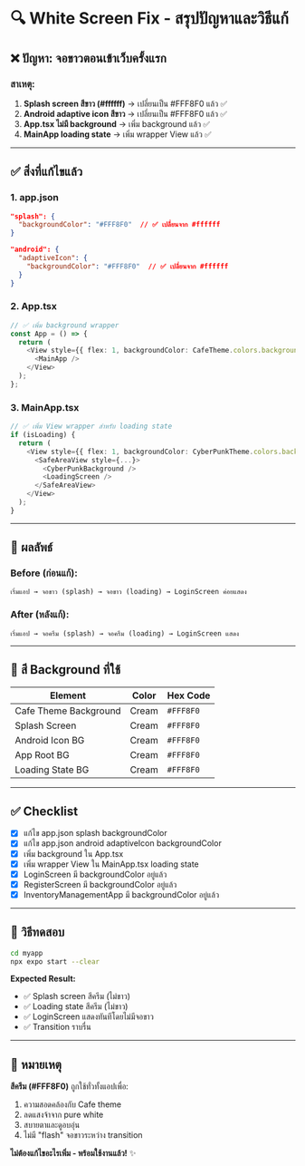 # 🔍 White Screen Fix - สรุปปัญหาและวิธีแก้

## ❌ ปัญหา: จอขาวตอนเข้าเว็บครั้งแรก

### สาเหตุ:
1. **Splash screen สีขาว (#ffffff)** → เปลี่ยนเป็น #FFF8F0 แล้ว ✅
2. **Android adaptive icon สีขาว** → เปลี่ยนเป็น #FFF8F0 แล้ว ✅  
3. **App.tsx ไม่มี background** → เพิ่ม background แล้ว ✅
4. **MainApp loading state** → เพิ่ม wrapper View แล้ว ✅

---

## ✅ สิ่งที่แก้ไขแล้ว

### 1. app.json
```json
"splash": {
  "backgroundColor": "#FFF8F0"  // ✅ เปลี่ยนจาก #ffffff
}

"android": {
  "adaptiveIcon": {
    "backgroundColor": "#FFF8F0"  // ✅ เปลี่ยนจาก #ffffff
  }
}
```

### 2. App.tsx
```typescript
// ✅ เพิ่ม background wrapper
const App = () => {
  return (
    <View style={{ flex: 1, backgroundColor: CafeTheme.colors.background }}>
      <MainApp />
    </View>
  );
};
```

### 3. MainApp.tsx
```typescript
// ✅ เพิ่ม View wrapper สำหรับ loading state
if (isLoading) {
  return (
    <View style={{ flex: 1, backgroundColor: CyberPunkTheme.colors.background }}>
      <SafeAreaView style={...}>
        <CyberPunkBackground />
        <LoadingScreen />
      </SafeAreaView>
    </View>
  );
}
```

---

## 📱 ผลลัพธ์

### Before (ก่อนแก้):
```
เริ่มแอป → จอขาว (splash) → จอขาว (loading) → LoginScreen ค่อยแสดง
```

### After (หลังแก้):
```
เริ่มแอป → จอครีม (splash) → จอครีม (loading) → LoginScreen แสดง
```

---

## 🎨 สี Background ที่ใช้

| Element | Color | Hex Code |
|---------|-------|----------|
| Cafe Theme Background | Cream | `#FFF8F0` |
| Splash Screen | Cream | `#FFF8F0` |
| Android Icon BG | Cream | `#FFF8F0` |
| App Root BG | Cream | `#FFF8F0` |
| Loading State BG | Cream | `#FFF8F0` |

---

## ✅ Checklist

- [x] แก้ไข app.json splash backgroundColor
- [x] แก้ไข app.json android adaptiveIcon backgroundColor
- [x] เพิ่ม background ใน App.tsx
- [x] เพิ่ม wrapper View ใน MainApp.tsx loading state
- [x] LoginScreen มี backgroundColor อยู่แล้ว
- [x] RegisterScreen มี backgroundColor อยู่แล้ว
- [x] InventoryManagementApp มี backgroundColor อยู่แล้ว

---

## 🚀 วิธีทดสอบ

```bash
cd myapp
npx expo start --clear
```

**Expected Result:**
- ✅ Splash screen สีครีม (ไม่ขาว)
- ✅ Loading state สีครีม (ไม่ขาว)
- ✅ LoginScreen แสดงทันทีโดยไม่มีจอขาว
- ✅ Transition ราบรื่น

---

## 📝 หมายเหตุ

**สีครีม (#FFF8F0)** ถูกใช้ทั่วทั้งแอปเพื่อ:
1. ความสอดคล้องกับ Cafe theme
2. ลดแสงจ้าจาก pure white
3. สบายตาและดูอบอุ่น
4. ไม่มี "flash" จอขาวระหว่าง transition

**ไม่ต้องแก้ไขอะไรเพิ่ม - พร้อมใช้งานแล้ว!** ✨


